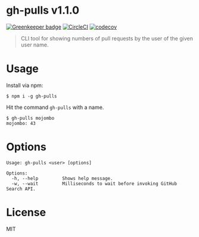 # gh-pulls v1.1.0

[![Greenkeeper badge](https://badges.greenkeeper.io/kt3k/gh-pulls.svg)](https://greenkeeper.io/)
[![CircleCI](https://circleci.com/gh/kt3k/gh-pulls.svg?style=svg)](https://circleci.com/gh/kt3k/gh-pulls)
[![codecov](https://codecov.io/gh/kt3k/gh-pulls/branch/master/graph/badge.svg)](https://codecov.io/gh/kt3k/gh-pulls)

> CLI tool for showing numbers of pull requests by the user of the given user name.

# Usage

Install via npm:

```console
$ npm i -g gh-pulls
```

Hit the command `gh-pulls` with a name.

```console
$ gh-pulls mojombo
mojombo: 43
```

# Options

```
Usage: gh-pulls <user> [options]

Options:
  -h, --help         Shows help message.
  -w, --wait         Milliseconds to wait before invoking GitHub Search API.
```

# License

MIT
